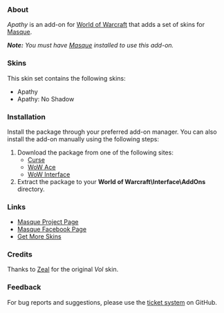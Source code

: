 ### About ###

_Apathy_ is an add-on for [World of Warcraft](https://worldofwarcraft.com "World of Warcraft Website") that adds a set of skins for [Masque][].

_**Note:** You must have [Masque][] installed to use this add-on._

### Skins ###

This skin set contains the following skins:

- Apathy
- Apathy: No Shadow

### Installation ###

Install the package through your preferred add-on manager. You can also install the add-on manually using the following steps:

1. Download the package from one of the following sites:
    - [Curse](https://mods.curse.com/addons/wow/masque-apathy "Download from Curse")
    - [WoW Ace](https://www.wowace.com/projects/masque-apathy "Download from WoW Ace")
    - [WoW Interface](http://www.wowinterface.com/downloads/info8870 "Download from WoW Interface")
2. Extract the package to your **World of Warcraft\Interface\AddOns** directory.

### Links ###

- [Masque Project Page][Masque]
- [Masque Facebook Page](https://www.facebook.com/masqueui "Masque on Facebook")
- [Get More Skins](https://github.com/stormfx/masque/wiki/skins "Masque Skin List")

### Credits ###

Thanks to [Zeal](https://www.wowace.com/members/zeal) for the original _Vol_ skin.

### Feedback ###

For bug reports and suggestions, please use the [ticket system](https://github.com/stormfx/masque_apathy/issues) on GitHub.

[Masque]: https://www.wowace.com/projects/masque (Masque Project Page)
